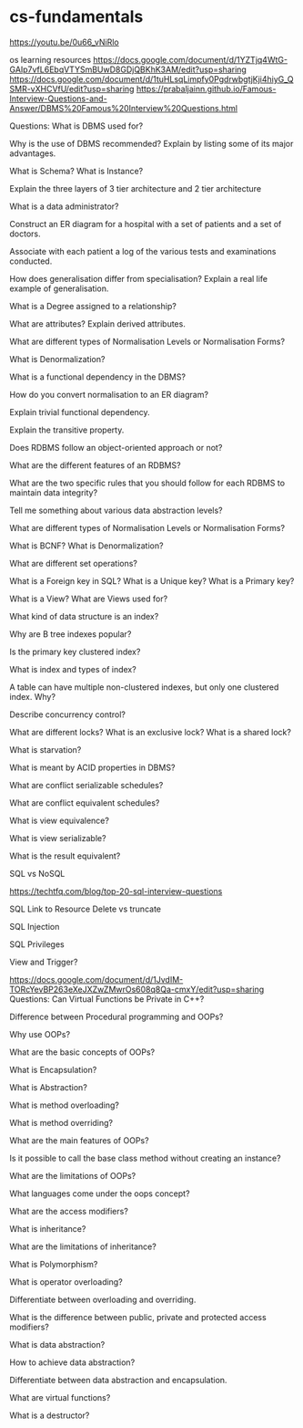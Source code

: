 # cs-fundamentals

https://youtu.be/0u66_vNiRlo

os learning resources
https://docs.google.com/document/d/1YZTjq4WtG-GAIp7vfL6EbqVTYSmBUwD8GDjQBKhK3AM/edit?usp=sharing
https://docs.google.com/document/d/1tuHLsqLimpfy0PgdrwbgtjKji4hiyG_QSMR-vXHCVfU/edit?usp=sharing
https://prabaljainn.github.io/Famous-Interview-Questions-and-Answer/DBMS%20Famous%20Interview%20Questions.html

Questions:
What is DBMS used for?

Why is the use of DBMS recommended? Explain by listing some of its major advantages.

What is Schema? What is Instance?

Explain the three layers of 3 tier architecture and 2 tier architecture

What is a data administrator?

Construct an ER diagram for a hospital with a set of patients and a set of doctors.

Associate with each patient a log of the various tests and examinations conducted.

How does generalisation differ from specialisation? Explain a real life example of generalisation.

What is a Degree assigned to a relationship?

What are attributes? Explain derived attributes.

What are different types of Normalisation Levels or Normalisation Forms?

What is Denormalization?

What is a functional dependency in the DBMS?

How do you convert normalisation to an ER diagram?

Explain trivial functional dependency.

Explain the transitive property.

Does RDBMS follow an object-oriented approach or not?

What are the different features of an RDBMS?

What are the two specific rules that you should follow for each RDBMS to maintain data integrity?

Tell me something about various data abstraction levels?

What are different types of Normalisation Levels or Normalisation Forms?

What is BCNF? What is Denormalization?

What are different set operations?

What is a Foreign key in SQL? What is a Unique key? What is a Primary key?

What is a View? What are Views used for?

What kind of data structure is an index?

Why are B tree indexes popular?

Is the primary key clustered index?

What is index and types of index?

A table can have multiple non-clustered indexes, but only one clustered index. Why?

Describe concurrency control?

What are different locks? What is an exclusive lock? What is a shared lock?

What is starvation?

What is meant by ACID properties in DBMS?

What are conflict serializable schedules?

What are conflict equivalent schedules?

What is view equivalence?

What is view serializable?

What is the result equivalent?

SQL vs NoSQL


https://techtfq.com/blog/top-20-sql-interview-questions

SQL
Link to Resource
Delete vs truncate

SQL Injection

SQL Privileges

View and Trigger?


https://docs.google.com/document/d/1JvdIM-TORcYevBP263eXeJXZwZMwrOs608q8Qa-cmxY/edit?usp=sharing
Questions:
Can Virtual Functions be Private in C++?

Difference between Procedural programming and OOPs?

Why use OOPs?

What are the basic concepts of OOPs?

What is Encapsulation?

What is Abstraction?

What is method overloading?

What is method overriding?

What are the main features of OOPs?

Is it possible to call the base class method without creating an instance?

What are the limitations of OOPs?

What languages come under the oops concept?

What are the access modifiers?

What is inheritance?

What are the limitations of inheritance?

What is Polymorphism?

What is operator overloading?

Differentiate between overloading and overriding.

What is the difference between public, private and protected access modifiers?

What is data abstraction?

How to achieve data abstraction?

Differentiate between data abstraction and encapsulation.

What are virtual functions?

What is a destructor?



